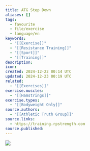 ```yaml
---
title: ATG Step Down
aliases: []
tags:
  - favourite
  - file/exercise
  - language/en
keywords:
  - "[[Exercise]]"
  - "[[Resistance Training]]"
  - "[[Sport]]"
  - "[[Training]]"
description: 
icon: 
created: 2024-12-22 00:14 UTC
updated: 2024-12-23 00:19 UTC
related:
  - "[[Exercises]]"
exercise.muscles:
  - "[[Hamstrings]]"
exercise.types:
  - "[[Bodyweight Only]]"
source.authors:
  - "[[Athletic Truth Group]]"
source.links:
  - https://training.rpstrength.com
source.published: 
---
```


![](https://www.youtube.com/watch?v=DHkbHIa5WCM)
